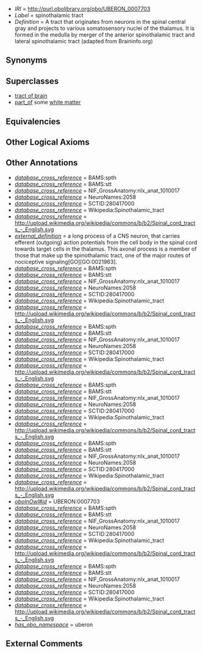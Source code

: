  * *IRI* = http://purl.obolibrary.org/obo/UBERON_0007703
 * *Label* = spinothalamic tract
 * *Definition* = A tract that originates from neurons in the spinal central gray and projects to various somatosensory nuclei of the thalamus. It is formed in the medulla by merger of the anterior spinothalamic tract and lateral spinothalamic tract (adapted from Braininfo.org)

## Synonyms


## Superclasses

 * [tract of brain](../../UBERON/02/UBERON_0007702.md)
 * [part_of](../../BFO/50/BFO_0000050.md) some [white matter](../../UBERON/16/UBERON_0002316.md)

## Equivalencies


## Other Logical Axioms


## Other Annotations

 * *[database_cross_reference](../../ef/oboInOwl#hasDbXref.md)* = BAMS:spth
 * *[database_cross_reference](../../ef/oboInOwl#hasDbXref.md)* = BAMS:stt
 * *[database_cross_reference](../../ef/oboInOwl#hasDbXref.md)* = NIF_GrossAnatomy:nlx_anat_1010017
 * *[database_cross_reference](../../ef/oboInOwl#hasDbXref.md)* = NeuroNames:2058
 * *[database_cross_reference](../../ef/oboInOwl#hasDbXref.md)* = SCTID:280417000
 * *[database_cross_reference](../../ef/oboInOwl#hasDbXref.md)* = Wikipedia:Spinothalamic_tract
 * *[database_cross_reference](../../ef/oboInOwl#hasDbXref.md)* = http://upload.wikimedia.org/wikipedia/commons/b/b2/Spinal_cord_tracts_-_English.svg
 * *[external_definition](../../UBPROP/01/UBPROP_0000001.md)* = a long process of a CNS neuron, that carries efferent (outgoing) action potentials from the cell body in the spinal cord towards target cells in the thalamus. This axonal process is a member of those that make up the spinothalamic tract, one of the major routes of nociceptive signaling[GO][GO:0021963].
 * *[database_cross_reference](../../ef/oboInOwl#hasDbXref.md)* = BAMS:spth
 * *[database_cross_reference](../../ef/oboInOwl#hasDbXref.md)* = BAMS:stt
 * *[database_cross_reference](../../ef/oboInOwl#hasDbXref.md)* = NIF_GrossAnatomy:nlx_anat_1010017
 * *[database_cross_reference](../../ef/oboInOwl#hasDbXref.md)* = NeuroNames:2058
 * *[database_cross_reference](../../ef/oboInOwl#hasDbXref.md)* = SCTID:280417000
 * *[database_cross_reference](../../ef/oboInOwl#hasDbXref.md)* = Wikipedia:Spinothalamic_tract
 * *[database_cross_reference](../../ef/oboInOwl#hasDbXref.md)* = http://upload.wikimedia.org/wikipedia/commons/b/b2/Spinal_cord_tracts_-_English.svg
 * *[database_cross_reference](../../ef/oboInOwl#hasDbXref.md)* = BAMS:spth
 * *[database_cross_reference](../../ef/oboInOwl#hasDbXref.md)* = BAMS:stt
 * *[database_cross_reference](../../ef/oboInOwl#hasDbXref.md)* = NIF_GrossAnatomy:nlx_anat_1010017
 * *[database_cross_reference](../../ef/oboInOwl#hasDbXref.md)* = NeuroNames:2058
 * *[database_cross_reference](../../ef/oboInOwl#hasDbXref.md)* = SCTID:280417000
 * *[database_cross_reference](../../ef/oboInOwl#hasDbXref.md)* = Wikipedia:Spinothalamic_tract
 * *[database_cross_reference](../../ef/oboInOwl#hasDbXref.md)* = http://upload.wikimedia.org/wikipedia/commons/b/b2/Spinal_cord_tracts_-_English.svg
 * *[database_cross_reference](../../ef/oboInOwl#hasDbXref.md)* = BAMS:spth
 * *[database_cross_reference](../../ef/oboInOwl#hasDbXref.md)* = BAMS:stt
 * *[database_cross_reference](../../ef/oboInOwl#hasDbXref.md)* = NIF_GrossAnatomy:nlx_anat_1010017
 * *[database_cross_reference](../../ef/oboInOwl#hasDbXref.md)* = NeuroNames:2058
 * *[database_cross_reference](../../ef/oboInOwl#hasDbXref.md)* = SCTID:280417000
 * *[database_cross_reference](../../ef/oboInOwl#hasDbXref.md)* = Wikipedia:Spinothalamic_tract
 * *[database_cross_reference](../../ef/oboInOwl#hasDbXref.md)* = http://upload.wikimedia.org/wikipedia/commons/b/b2/Spinal_cord_tracts_-_English.svg
 * *[database_cross_reference](../../ef/oboInOwl#hasDbXref.md)* = BAMS:spth
 * *[database_cross_reference](../../ef/oboInOwl#hasDbXref.md)* = BAMS:stt
 * *[database_cross_reference](../../ef/oboInOwl#hasDbXref.md)* = NIF_GrossAnatomy:nlx_anat_1010017
 * *[database_cross_reference](../../ef/oboInOwl#hasDbXref.md)* = NeuroNames:2058
 * *[database_cross_reference](../../ef/oboInOwl#hasDbXref.md)* = SCTID:280417000
 * *[database_cross_reference](../../ef/oboInOwl#hasDbXref.md)* = Wikipedia:Spinothalamic_tract
 * *[database_cross_reference](../../ef/oboInOwl#hasDbXref.md)* = http://upload.wikimedia.org/wikipedia/commons/b/b2/Spinal_cord_tracts_-_English.svg
 * *[oboInOwl#id](../../id/oboInOwl#id.md)* = UBERON:0007703
 * *[database_cross_reference](../../ef/oboInOwl#hasDbXref.md)* = BAMS:spth
 * *[database_cross_reference](../../ef/oboInOwl#hasDbXref.md)* = BAMS:stt
 * *[database_cross_reference](../../ef/oboInOwl#hasDbXref.md)* = NIF_GrossAnatomy:nlx_anat_1010017
 * *[database_cross_reference](../../ef/oboInOwl#hasDbXref.md)* = NeuroNames:2058
 * *[database_cross_reference](../../ef/oboInOwl#hasDbXref.md)* = SCTID:280417000
 * *[database_cross_reference](../../ef/oboInOwl#hasDbXref.md)* = Wikipedia:Spinothalamic_tract
 * *[database_cross_reference](../../ef/oboInOwl#hasDbXref.md)* = http://upload.wikimedia.org/wikipedia/commons/b/b2/Spinal_cord_tracts_-_English.svg
 * *[database_cross_reference](../../ef/oboInOwl#hasDbXref.md)* = BAMS:spth
 * *[database_cross_reference](../../ef/oboInOwl#hasDbXref.md)* = BAMS:stt
 * *[database_cross_reference](../../ef/oboInOwl#hasDbXref.md)* = NIF_GrossAnatomy:nlx_anat_1010017
 * *[database_cross_reference](../../ef/oboInOwl#hasDbXref.md)* = NeuroNames:2058
 * *[database_cross_reference](../../ef/oboInOwl#hasDbXref.md)* = SCTID:280417000
 * *[database_cross_reference](../../ef/oboInOwl#hasDbXref.md)* = Wikipedia:Spinothalamic_tract
 * *[database_cross_reference](../../ef/oboInOwl#hasDbXref.md)* = http://upload.wikimedia.org/wikipedia/commons/b/b2/Spinal_cord_tracts_-_English.svg
 * *[has_obo_namespace](../../ce/oboInOwl#hasOBONamespace.md)* = uberon

## External Comments

